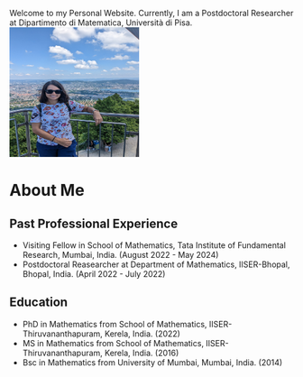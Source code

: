 Welcome to my Personal Website. Currently, I am a Postdoctoral Researcher at Dipartimento di Matematica, Università di Pisa. 
<img src="pic_web_SNT.jpg" width="230" height="230" />


# About Me

## Past Professional Experience
* Visiting Fellow in School of Mathematics, Tata Institute of Fundamental Research, Mumbai, India. (August 2022 - May 2024) 
* Postdoctoral Reasearcher at Department of Mathematics, IISER-Bhopal, Bhopal, India. (April 2022 - July 2022)

## Education
* PhD in Mathematics from School of Mathematics, IISER-Thiruvananthapuram, Kerela, India. (2022)
* MS in Mathematics from School of Mathematics, IISER-Thiruvananthapuram, Kerela, India. (2016)
* Bsc in Mathematics from University of Mumbai, Mumbai, India. (2014)

